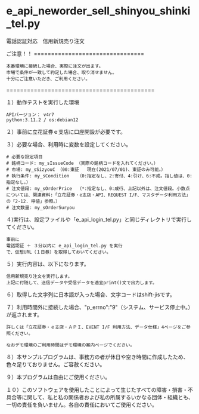 # e_api_neworder_sell_shinyou_shinki_tel.py
電話認証対応　信用新規売り注文

ご注意！！ ================================

	本番環境に接続した場合、実際に注文が出ます。
	市場で条件が一致して約定した場合、取り消せません。
	十分にご注意いただき、ご利用ください。

===========================================

１）動作テストを実行した環境

	APIバージョン： v4r7
	python:3.11.2 / os:debian12

２）事前に立花証券ｅ支店に口座開設が必要です。

３）必要な場合、利用時に変数を設定してください。

	# 必要な設定項目
   	# 銘柄コード: my_sIssueCode （実際の銘柄コードを入れてください。）
  	# 市場: my_sSizyouC （00:東証   現在(2021/07/01)、東証のみ可能。）
  	# 執行条件: my_sCondition   （0:指定なし、2:寄付、4:引け、6:不成。指し値は、0:指定なし。）
  	# 注文値段: my_sOrderPrice  （*:指定なし、0:成行、上記以外は、注文値段。小数点については、関連資料:「立花証券・e支店・API、REQUEST I/F、マスタデータ利用方法」の「2-12. 呼値」参照。）
  	# 注文数量: my_sOrderSuryou
 	  
４)実行は、設定ファイルや「e_api_login_tel.py」と同じディレクトリで実行してください。

	事前に
	電話認証 ＋ ３分以内に e_api_login_tel.py を実行
	で、仮想URL（１日券）を取得しておいてください。

５）実行内容は、以下になります。

	信用新規売り注文を実行します。
	上記に付随して、送信データや受信データを適宜print()文で出力します。

６）取得した文字列に日本語が入った場合、文字コードはshift-jisです。

７）利用時間外に接続した場合、"p_errno":"9"（システム、サービス停止中。）が返されます。

	詳しくは「立花証券・ｅ支店・ＡＰＩ、EVENT I/F 利用方法、データ仕様」4ページをご参照ください。
  
	なおデモ環境のご利用時間はデモ環境の案内ページでください。
  
８）本サンプルプログラムは、事務方の者が休日や空き時間に作成したため、色々足りておりません。ご容赦ください。

９）本プログラムは自由にご使用ください。

１０）このソフトウェアを使用したことによって生じたすべての障害・損害・不具合等に関して、私と私の関係者および私の所属するいかなる団体・組織とも、一切の責任を負いません。各自の責任においてご使用ください。

